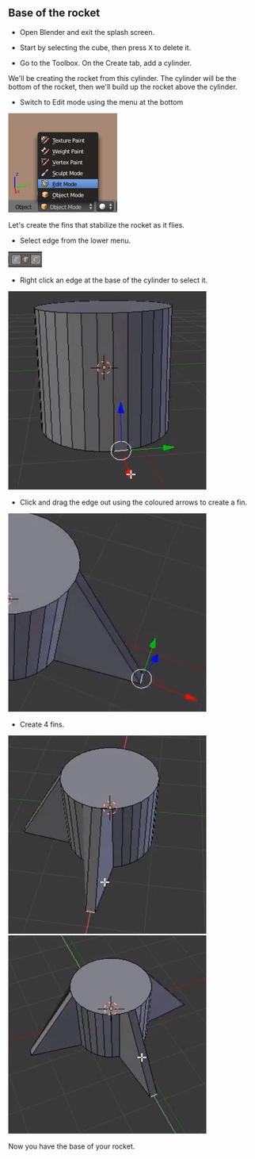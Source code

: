 ## Base of the rocket

+ Open Blender and exit the splash screen.

+ Start by selecting the cube, then press <kbd>X</kbd> to delete it.

+ Go to the Toolbox. On the Create tab, add a cylinder.

We'll be creating the rocket from this cylinder. The cylinder will be the bottom of the rocket, then we'll build up the rocket above the cylinder.  

+ Switch to Edit mode using the menu at the bottom

![Edit mode](images/edit-mode.png)

Let's create the fins that stabilize the rocket as it flies.

+ Select edge from the lower menu.

![Edge tool](images/blender-edge-tool.png)

+ Right click an edge at the base of the cylinder to select it.

![Select an edge](images/blender-rocket-fin-1-1.png)

+ Click and drag the edge out using the coloured arrows to create a fin.

![Drag out the fin](images/blender-rocket-fin-1-2.png)

+ Create 4 fins.

![Create another fin](images/blender-rocket-fin-2-1.png)
![Create another fin](images/blender-rocket-fin-3-1.png)

Now you have the base of your rocket.
